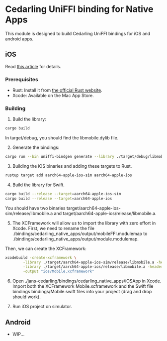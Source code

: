 # Cedarling UniFFI binding for Native Apps

This module is designed to build Cedarling UniFFI bindings for iOS and android apps.

## iOS

Read [this article](https://medium.com/@arnab.bdutta/janssen-cedarling-uniffi-bindings-for-native-apps-90f36982c894) for details.

### Prerequisites

- Rust: Install it from [the official Rust website](https://www.rust-lang.org/tools/install).
- Xcode: Available on the Mac App Store.

### Building 

1. Build the library:

```bash
cargo build
```

In target/debug, you should find the libmobile.dylib file.

2. Generate the bindings:

```bash
cargo run --bin uniffi-bindgen generate --library ./target/debug/libmobile.dylib --language swift --out-dir ./bindings/cedarling_native_apps/output
```

3. Building the iOS binaries and adding these targets to Rust.

```bash
rustup target add aarch64-apple-ios-sim aarch64-apple-ios
```

4. Build the library for Swift.

```bash
cargo build --release --target=aarch64-apple-ios-sim
cargo build --release --target=aarch64-apple-ios
```

You should have two binaries target/aarch64-apple-ios-sim/release/libmobile.a and target/aarch64-apple-ios/release/libmobile.a.

5. The XCFramework will allow us to import the library with zero effort in Xcode. First, we need to rename the file ./bindings/cedarling_native_apps/output/mobileFFI.modulemap to ./bindings/cedarling_native_apps/output/module.modulemap.

Then, we can create the XCFramework:

```bash
xcodebuild -create-xcframework \
        -library ./target/aarch64-apple-ios-sim/release/libmobile.a -headers ./bindings/cedarling_native_apps/output \
        -library ./target/aarch64-apple-ios/release/libmobile.a -headers ./bindings/cedarling_native_apps/output \
        -output "ios/Mobile.xcframework"
```

6. Open ./jans-cedarling/bindings/cedarling_native_apps/iOSApp in Xcode. Import both the XCFramework Mobile.xcframework and the Swift file bindings bindings/Mobile.swift files into your project (drag and drop should work).

7. Run iOS project on simulator. 

## Android

- WIP...
